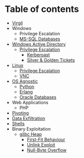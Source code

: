# Table of contents

* [Virgil](README.md)
* Windows
  * Privilege Escalation
  * [MS-SQL Databases](windows/ms-sql-databases.md)
* [Windows Active Directory](windows-active-directory/README.md)
  * [Privilege Escalation](windows-active-directory/privilege-escalation/README.md)
    * [Kerberoast](windows-active-directory/privilege-escalation/kerberoast.md)
    * [Silver & Golden Tickets](windows-active-directory/privilege-escalation/silver-and-golden-tickets.md)
* [Linux](linux/README.md)
  * [Privilege Escalation](linux/privilege-escalation.md)
  * [VNC](linux/vnc.md)
* [OS Agnostic](os-agnostic/README.md)
  * [Python](os-agnostic/python.md)
  * [Erlang](os-agnostic/erlang.md)
  * [Oracle Databases](os-agnostic/oracle-databases.md)
* Web Applications
  * PHP
* [Pivoting](pivoting.md)
* [Data Exfiltration](data-exfiltration.md)
* [Shells](shells.md)
* Binary Exploitation
  * [glibc Heap](binary-exploitation/glibc-heap/README.md)
    * [First-Fit Behaviour](binary-exploitation/glibc-heap/first-fit-behaviour.md)
    * [Unlink Exploit](binary-exploitation/glibc-heap/unlink-exploit.md)
    * [Null-Byte Overflow](binary-exploitation/glibc-heap/null-byte-overflow.md)

